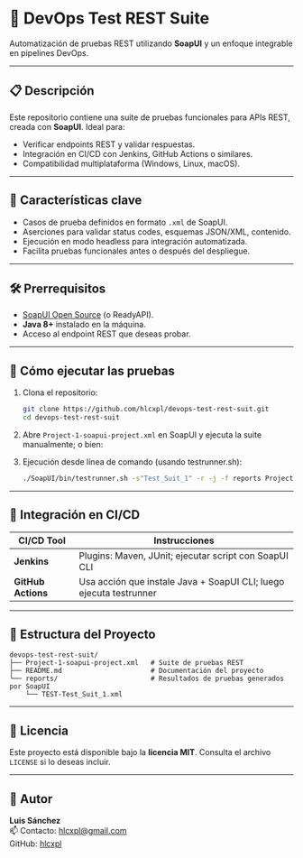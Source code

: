 # 🚀 DevOps Test REST Suite

Automatización de pruebas REST utilizando **SoapUI** y un enfoque integrable en pipelines DevOps.

---

## 📋 Descripción

Este repositorio contiene una suite de pruebas funcionales para APIs REST, creada con **SoapUI**. Ideal para:

- Verificar endpoints REST y validar respuestas.
- Integración en CI/CD con Jenkins, GitHub Actions o similares.
- Compatibilidad multiplataforma (Windows, Linux, macOS).

---

## 🎯 Características clave

- Casos de prueba definidos en formato `.xml` de SoapUI.
- Aserciones para validar status codes, esquemas JSON/XML, contenido.
- Ejecución en modo headless para integración automatizada.
- Facilita pruebas funcionales antes o después del despliegue.

---

## 🛠️ Prerrequisitos

- [SoapUI Open Source](https://www.soapui.org/downloads/) (o ReadyAPI).
- **Java 8+** instalado en la máquina.
- Acceso al endpoint REST que deseas probar.

---

## 🚧 Cómo ejecutar las pruebas

1. Clona el repositorio:
   ```bash
   git clone https://github.com/hlcxpl/devops-test-rest-suit.git
   cd devops-test-rest-suit
   ```

2. Abre `Project-1-soapui-project.xml` en SoapUI y ejecuta la suite manualmente; o bien:

3. Ejecución desde línea de comando (usando testrunner.sh):
   ```bash
   ./SoapUI/bin/testrunner.sh -s"Test_Suit_1" -r -j -f reports Project-1-soapui-project.xml
   ```

---

## 🔁 Integración en CI/CD

| CI/CD Tool       | Instrucciones                                          |
|------------------|--------------------------------------------------------|
| **Jenkins**      | Plugins: Maven, JUnit; ejecutar script con SoapUI CLI |
| **GitHub Actions** | Usa acción que instale Java + SoapUI CLI; luego ejecuta testrunner |

---

## 🧪 Estructura del Proyecto

```
devops-test-rest-suit/
├── Project-1-soapui-project.xml   # Suite de pruebas REST
├── README.md                      # Documentación del proyecto
└── reports/                       # Resultados de pruebas generados por SoapUI
    └── TEST-Test_Suit_1.xml
```

---

## 📝 Licencia

Este proyecto está disponible bajo la **licencia MIT**. Consulta el archivo `LICENSE` si lo deseas incluir.

---

## 🤝 Autor

**Luis Sánchez**  
📫 Contacto: hlcxpl@gmail.com  
GitHub: [hlcxpl](https://github.com/hlcxpl)
